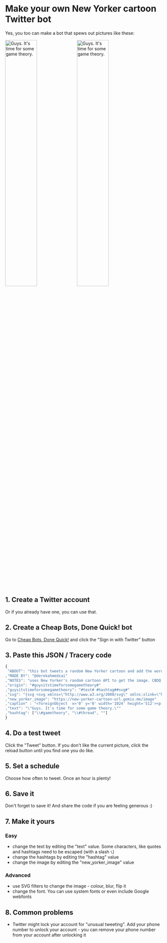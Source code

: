 # Make your own New Yorker cartoon Twitter bot

Yes, you too can make a bot that spews out pictures like these:

<a href="https://twitter.com/time4gametheory/status/827690849245003776"><img src="https://pbs.twimg.com/media/C3yMcGQWAAIqH7i.jpg" alt="Guys. It's time for some game theory." width="45%" /></a>
<a href="https://twitter.com/time4gametheory/status/828868628988755970"><img src="https://pbs.twimg.com/media/C4C7n8kWAAA5dJJ.jpg" alt="Guys. It's time for some game theory." width="45%" /></a>

## 1. Create a Twitter account

Or if you already have one, you can use that.

## 2. Create a Cheap Bots, Done Quick! bot

Go to [Cheap Bots, Done Quick!](http://cheapbotsdonequick.com/) and click the "Sign in with Twitter" button

## 3. Paste this JSON / Tracery code
```javascript
{
 "ABOUT": "this bot tweets a random New Yorker cartoon and add the words 'Guys. It's time for some game theory' at the bottom."
,"MADE BY": "@derekahmedzai"
,"NOTES": "uses New Yorker's random cartoon API to get the image. CBDQ can't use that directly as it is JSON, so created a @Gomixme app to expose the image to CBDQ. The source for that is at https://gomix.com/#!/project/new-yorker-cartoon-url"
,"origin": "#guysitstimeforsomegametheory#"
,"guysitstimeforsomegametheory": "#text# #hashtag##svg#"
,"svg": "{svg <svg xmlns=\"http://www.w3.org/2000/svg\" xmlns:xlink=\"http://www.w3.org/1999/xlink\" version=\"1.1\" width=\"1024\" height=\"512\" style=\"position: relative; background: white;\"><image x=\"0\" y=\"0\" width=\"1024\" height=\"482\" xlink:href=\"#new_yorker_image#\" id=\"img\" />#caption#</svg>}"
,"new_yorker_image": "https://new-yorker-cartoon-url.gomix.me/image"
,"caption" : "<foreignObject  x='0' y='0' width='1024' height='512'><p xmlns=\"http://www.w3.org/1999/xhtml\"><p style='position: absolute; left: 0px; bottom: 10px; width: 1024px; line-height: 1; margin: 0; padding: 0; text-align: center; font-size:20px; font-weight: normal; color:rgba(0, 0, 0, 0.9); font-family:\"Georgia\"; font-style: italic;'>#text#</p></p></foreignObject>"
,"text": "\"Guys. It's time for some game theory.\""
,"hashtag": ["\\#gametheory", "\\#thread", ""]
}
```

## 4. Do a test tweet

Click the "Tweet" button. If you don't like the current picture, click the reload button until you find one you do like.

## 5. Set a schedule

Choose how often to tweet. Once an hour is plenty!

## 6. Save it

Don't forget to save it! And share the code if you are feeling generous :)

## 7. Make it yours

### Easy
* change the text by editing the "text" value. Some characters, like quotes and hashtags need to be escaped (with a slash `\`)
* change the hashtags by editing the "hashtag" value
* change the image by editing the "new_yorker_image" value

### Advanced
* use SVG filters to change the image - colour, blur, flip it
* change the font. You can use system fonts or even include Google webfonts

## 8. Common problems

* Twitter might lock your account for "unusual tweeting". Add your phone number to unlock your account - you can remove your phone number from your account after unlocking it
